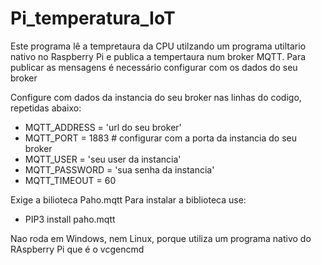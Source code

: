 # Pi_temperatura_IoT

Este programa lê a tempretaura da CPU utilzando um programa utiltario nativo no Raspberry Pi e publica a tempertaura num broker MQTT.  Para publicar as mensagens  é necessário configurar com os dados do seu broker

Configure com dados da instancia do seu broker nas linhas do codigo, repetidas abaixo:

  * MQTT_ADDRESS = 'url do seu broker'
  * MQTT_PORT = 1883  # configurar  com a porta da instancia do seu broker
  * MQTT_USER = 'seu user da instancia'
  * MQTT_PASSWORD = 'sua senha da instancia'
  * MQTT_TIMEOUT = 60

Exige  a bilioteca Paho.mqtt
Para instalar a biblioteca use:
* PIP3 install paho.mqtt

Nao roda em Windows, nem Linux, porque utiliza um programa nativo do RAspberry Pi que é o vcgencmd
